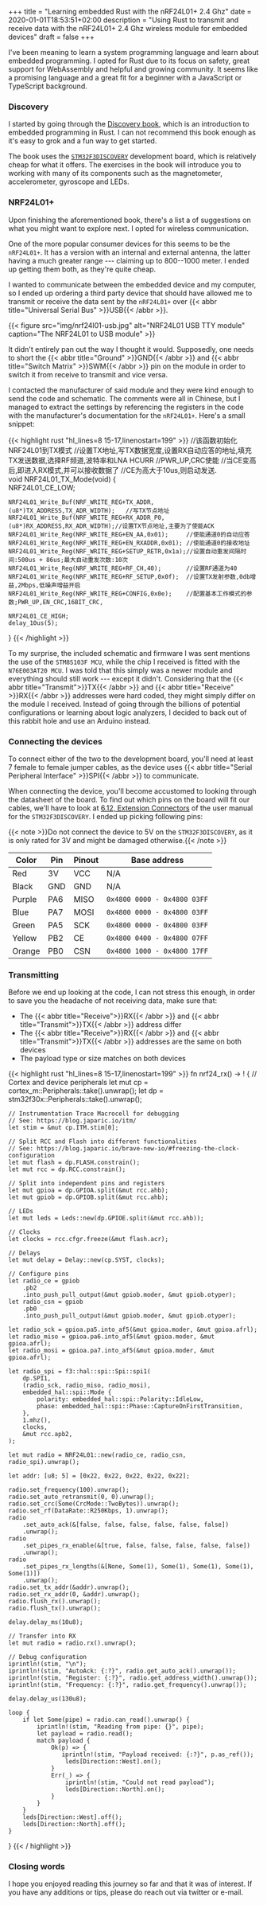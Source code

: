 +++
title = "Learning embedded Rust with the nRF24L01+ 2.4 Ghz"
date = 2020-01-01T18:53:51+02:00
description = "Using Rust to transmit and receive data with the nRF24L01+ 2.4 Ghz wireless module for embedded devices"
draft = false
+++

I've been meaning to learn a system programming language and learn about
embedded programming. I opted for Rust due to its focus on safety, great
support for WebAssembly and helpful and growing community. It seems like a
promising language and a great fit for a beginner with a JavaScript or
TypeScript background.

<!--more-->

### Discovery
I started by going through the [Discovery
book](https://docs.rust-embedded.org/discovery/), which is an introduction
to embedded programming in Rust. I can not recommend this book enough as it's
easy to grok and a fun way to get started.

The book uses the [`STM32F3DISCOVERY`](https://www.st.com/en/evaluation-tools/stm32f3discovery.html)
development board, which is relatively cheap for what it offers. The exercises
in the book will introduce you to working
with many of its components such as the magnetometer, accelerometer,
gyroscope and LEDs. 

### NRF24L01+
Upon finishing the aforementioned book, there's a list a of suggestions on what
you might want to explore next. I opted for wireless communication.

One of the more popular consumer devices for this seems to be the `nRF24L01+`.
It has a version with an internal and external antenna, the latter having a much
greater range --- claiming up to 800--1000 meter. I ended up getting them both,
as they're quite cheap. 

I wanted to communicate between the embedded device and my computer, so I ended
up ordering a third party device that should have allowed me to transmit or receive
the data sent by the `nRF24L01+` over {{< abbr title="Universal Serial Bus" >}}USB{{< /abbr >}}.

{{< figure src="img/nrf24l01-usb.jpg" alt="NRF24L01 USB TTY module" caption="The NRF24L01 to USB module" >}}

It didn't entirely pan out the way I thought it would. Supposedly, one needs to
short the {{< abbr title="Ground" >}}GND{{< /abbr >}} and {{< abbr title="Switch Matrix" >}}SWM{{< /abbr >}}
pin on the module in order to switch it from receive to transmit and vice
versa. 

I contacted the manufacturer of said module and they were kind enough to send
the code and schematic. The comments were all in Chinese, but I managed to
extract the settings by referencing the registers in the code with the
manufacturer's documentation for the `nRF24L01+`. Here's a small snippet:

{{< highlight rust "hl_lines=8 15-17,linenostart=199" >}}
//该函数初始化NRF24L01到TX模式
//设置TX地址,写TX数据宽度,设置RX自动应答的地址,填充TX发送数据,选择RF频道,波特率和LNA HCURR
//PWR_UP,CRC使能
//当CE变高后,即进入RX模式,并可以接收数据了
//CE为高大于10us,则启动发送.	 
void NRF24L01_TX_Mode(void)
{														 
	NRF24L01_CE_LOW;

	NRF24L01_Write_Buf(NRF_WRITE_REG+TX_ADDR,(u8*)TX_ADDRESS,TX_ADR_WIDTH);   //写TX节点地址 
	NRF24L01_Write_Buf(NRF_WRITE_REG+RX_ADDR_P0,(u8*)RX_ADDRESS,RX_ADR_WIDTH);//设置TX节点地址,主要为了使能ACK	  
	NRF24L01_Write_Reg(NRF_WRITE_REG+EN_AA,0x01);     //使能通道0的自动应答    
	NRF24L01_Write_Reg(NRF_WRITE_REG+EN_RXADDR,0x01); //使能通道0的接收地址  
	NRF24L01_Write_Reg(NRF_WRITE_REG+SETUP_RETR,0x1a);//设置自动重发间隔时间:500us + 86us;最大自动重发次数:10次
	NRF24L01_Write_Reg(NRF_WRITE_REG+RF_CH,40);       //设置RF通道为40
	NRF24L01_Write_Reg(NRF_WRITE_REG+RF_SETUP,0x0f);  //设置TX发射参数,0db增益,2Mbps,低噪声增益开启   
	NRF24L01_Write_Reg(NRF_WRITE_REG+CONFIG,0x0e);    //配置基本工作模式的参数;PWR_UP,EN_CRC,16BIT_CRC,
	
	NRF24L01_CE_HIGH;
	delay_10us(5);
}
{{< /highlight >}}

To my surprise, the included schematic and firmware I was sent mentions the use
of the `STM8S103F MCU`, while the chip I received is fitted with the
`N76E003AT20 MCU`. I was told that this simply was a newer module and
everything should still work --- except it didn't. Considering that the {{< abbr title="Transmit">}}TX{{< /abbr >}} and 
{{< abbr title="Receive" >}}RX{{< /abbr >}} addresses were hard coded, they might
simply differ on the module I received. Instead of going through the billions of
potential configurations or learning about logic analyzers, I decided to back out of this
rabbit hole and use an Arduino instead.

### Connecting the devices
 
To connect either of the two to the development board, you'll need at least 7
female to female jumper cables, as the device uses 
{{< abbr title="Serial Peripheral Interface" >}}SPI{{< /abbr >}} to communicate.

When connecting the device, you'll become accustomed to looking through the
datasheet of the board. To find out which pins on the board will fit our cables,
we'll have to look at [6.12, Extension
Connectors](https://www.st.com/content/ccc/resource/technical/document/user_manual/8a/56/97/63/8d/56/41/73/DM00063382.pdf/files/DM00063382.pdf/jcr:content/translations/en.DM00063382.pdf)
of the user manual for the `STM32F3DISCOVERY`. I ended up picking following
pins:


{{< note >}}Do not connect the device to 5V on the `STM32F3DISCOVERY`, as it is
only rated for 3V and might be damaged otherwise.{{< /note >}}

Color | Pin | Pinout | Base address 
------|-----|--------|--------------------------
Red   | 3V  | VCC    | N/A
Black | GND | GND    | N/A
Purple| PA6 | MISO   | `0x4800 0000 - 0x4800 03FF`
Blue  | PA7 | MOSI   | `0x4800 0000 - 0x4800 03FF`
Green | PA5 | SCK    | `0x4800 0000 - 0x4800 03FF` 
Yellow| PB2 | CE     | `0x4800 0400 - 0x4800 07FF`
Orange| PB0 | CSN    | `0x4800 1000 - 0x4800 17FF`

### Transmitting

Before we end up looking at the code, I can not stress this enough, in order to
save you the headache of not receiving data, make sure that:

* The {{< abbr title="Receive">}}RX{{< /abbr >}} and {{< abbr title="Transmit">}}TX{{< /abbr >}} address differ
* The {{< abbr title="Receive">}}RX{{< /abbr >}} and {{< abbr title="Transmit">}}TX{{< /abbr >}} addresses are the same on both devices
* The payload type or size matches on both devices

{{< highlight rust "hl_lines=8 15-17,linenostart=199" >}}
fn nrf24_rx() -> ! {
    // Cortex and device peripherals
    let mut cp = cortex_m::Peripherals::take().unwrap();
    let dp = stm32f30x::Peripherals::take().unwrap();

    // Instrumentation Trace Macrocell for debugging
    // See: https://blog.japaric.io/itm/
    let stim = &mut cp.ITM.stim[0];

    // Split RCC and Flash into different functionalities
    // See: https://blog.japaric.io/brave-new-io/#freezing-the-clock-configuration
    let mut flash = dp.FLASH.constrain();
    let mut rcc = dp.RCC.constrain();

    // Split into independent pins and registers
    let mut gpioa = dp.GPIOA.split(&mut rcc.ahb);
    let mut gpiob = dp.GPIOB.split(&mut rcc.ahb);

    // LEDs
    let mut leds = Leds::new(dp.GPIOE.split(&mut rcc.ahb));

    // Clocks
    let clocks = rcc.cfgr.freeze(&mut flash.acr);

    // Delays
    let mut delay = Delay::new(cp.SYST, clocks);

    // Configure pins
    let radio_ce = gpiob
        .pb2
        .into_push_pull_output(&mut gpiob.moder, &mut gpiob.otyper);
    let radio_csn = gpiob
        .pb0
        .into_push_pull_output(&mut gpiob.moder, &mut gpiob.otyper);

    let radio_sck = gpioa.pa5.into_af5(&mut gpioa.moder, &mut gpioa.afrl);
    let radio_miso = gpioa.pa6.into_af5(&mut gpioa.moder, &mut gpioa.afrl);
    let radio_mosi = gpioa.pa7.into_af5(&mut gpioa.moder, &mut gpioa.afrl);

    let radio_spi = f3::hal::spi::Spi::spi1(
        dp.SPI1,
        (radio_sck, radio_miso, radio_mosi),
        embedded_hal::spi::Mode {
            polarity: embedded_hal::spi::Polarity::IdleLow,
            phase: embedded_hal::spi::Phase::CaptureOnFirstTransition,
        },
        1.mhz(),
        clocks,
        &mut rcc.apb2,
    );

    let mut radio = NRF24L01::new(radio_ce, radio_csn, radio_spi).unwrap();

    let addr: [u8; 5] = [0x22, 0x22, 0x22, 0x22, 0x22];

    radio.set_frequency(100).unwrap();
    radio.set_auto_retransmit(0, 0).unwrap();
    radio.set_crc(Some(CrcMode::TwoBytes)).unwrap();
    radio.set_rf(DataRate::R250Kbps, 1).unwrap();
    radio
        .set_auto_ack(&[false, false, false, false, false, false])
        .unwrap();
    radio
        .set_pipes_rx_enable(&[true, false, false, false, false, false])
        .unwrap();
    radio
        .set_pipes_rx_lengths(&[None, Some(1), Some(1), Some(1), Some(1), Some(1)])
        .unwrap();
    radio.set_tx_addr(&addr).unwrap();
    radio.set_rx_addr(0, &addr).unwrap();
    radio.flush_rx().unwrap();
    radio.flush_tx().unwrap();

    delay.delay_ms(10u8);

    // Transfer into RX
    let mut radio = radio.rx().unwrap();

    // Debug configuration
    iprintln!(stim, "\n");
    iprintln!(stim, "AutoAck: {:?}", radio.get_auto_ack().unwrap());
    iprintln!(stim, "Register: {:?}", radio.get_address_width().unwrap());
    iprintln!(stim, "Frequency: {:?}", radio.get_frequency().unwrap());

    delay.delay_us(130u8);

    loop {
        if let Some(pipe) = radio.can_read().unwrap() {
            iprintln!(stim, "Reading from pipe: {}", pipe);
            let payload = radio.read();
            match payload {
                Ok(p) => {
                   iprintln!(stim, "Payload received: {:?}", p.as_ref());
                    leds[Direction::West].on();
                }
                Err(_) => {
                    iprintln!(stim, "Could not read payload");
                    leds[Direction::North].on();
                }
            }
        }
        leds[Direction::West].off();
        leds[Direction::North].off();
    }
}
{{< / highlight >}}

### Closing words

I hope you enjoyed reading this journey so far and that it was of interest. If
you have any additions or tips, please do reach out via twitter or e-mail.

